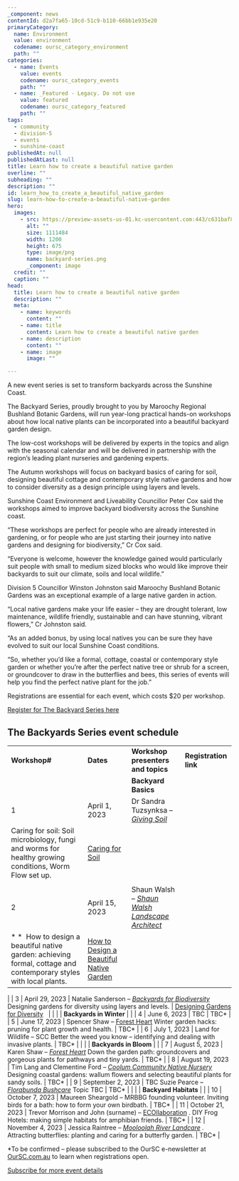 ```yaml
---
_component: news
contentId: d2a7fa65-10cd-51c9-b110-66bb1e935e20
primaryCategory:
  name: Environment
  value: environment
  codename: oursc_category_environment
  path: ""
categories:
  - name: Events
    value: events
    codename: oursc_category_events
    path: ""
  - name: _Featured - Legacy. Do not use
    value: featured
    codename: oursc_category_featured
    path: ""
tags:
  - community
  - division-5
  - events
  - sunshine-coast
publishedAt: null
publishedAtLast: null
title: Learn how to create a beautiful native garden
overline: ""
subheading: ""
description: ""
id: learn_how_to_create_a_beautiful_native_garden
slug: learn-how-to-create-a-beautiful-native-garden
hero:
  images:
    - src: https://preview-assets-us-01.kc-usercontent.com:443/c631baf8-1b46-001f-580c-d0001b68b4a8/f85b3d74-6344-447a-bafc-853ad26e48a3/backyard-series.png
      alt: ""
      size: 1111484
      width: 1200
      height: 675
      type: image/png
      name: backyard-series.png
      _component: image
  credit: ""
  caption: ""
head:
  title: Learn how to create a beautiful native garden
  description: ""
  meta:
    - name: keywords
      content: ""
    - name: title
      content: Learn how to create a beautiful native garden
    - name: description
      content: ""
    - name: image
      image: ""

---
```

A new event series is set to transform backyards across the Sunshine Coast.

The Backyard Series, proudly brought to you by Maroochy Regional Bushland Botanic Gardens, will run year-long practical hands-on workshops about how local native plants can be incorporated into a beautiful backyard garden design.

The low-cost workshops will be delivered by experts in the topics and align with the seasonal calendar and will be delivered in partnership with the region’s leading plant nurseries and gardening experts.

The Autumn workshops will focus on backyard basics of caring for soil, designing beautiful cottage and contemporary style native gardens and how to consider diversity as a design principle using layers and levels.

Sunshine Coast Environment and Liveability Councillor Peter Cox said the workshops aimed to improve backyard biodiversity across the Sunshine coast.

“These workshops are perfect for people who are already interested in gardening, or for people who are just starting their journey into native gardens and designing for biodiversity,” Cr Cox said.

“Everyone is welcome, however the knowledge gained would particularly suit people with small to medium sized blocks who would like improve their backyards to suit our climate, soils and local wildlife.”

Division 5 Councillor Winston Johnston said Maroochy Bushland Botanic Gardens was an exceptional example of a large native garden in action.

“Local native gardens make your life easier – they are drought tolerant, low maintenance, wildlife friendly, sustainable and can have stunning, vibrant flowers,” Cr Johnston said.

“As an added bonus, by using local natives you can be sure they have evolved to suit our local Sunshine Coast conditions.

“So, whether you’d like a formal, cottage, coastal or contemporary style garden or whether you’re after the perfect native tree or shrub for a screen, or groundcover to draw in the butterflies and bees, this series of events will help you find the perfect native plant for the job.”

Registrations are essential for each event, which costs $20 per workshop.

[Register for The Backyard Series here](https://botanic-garden.sunshinecoast.qld.gov.au/see-and-do/whats-on)


## The Backyards Series event schedule

|               |                   |                                                                                                                                                                                                     |                                                                                                                                                              |
| ------------- | ----------------- | --------------------------------------------------------------------------------------------------------------------------------------------------------------------------------------------------- | ------------------------------------------------------------------------------------------------------------------------------------------------------------ |
| **Workshop#** | **Dates**         | **Workshop presenters and topics**                                                                                                                                                                  | **Registration link**                                                                                                                                        |
|               |                   | **Backyard Basics**                                                                                                                                                                                 |                                                                                                                                                              |
| 1             | April 1, 2023     | Dr Sandra Tuzsynksa – [*Giving Soil*](https://coda.io/@sandra-tuszynska/giving-soil)
 Caring for soil: Soil microbiology, fungi and worms for healthy growing conditions, Worm Flow set up.         | [Caring for Soil](https://www.eventbrite.com.au/e/the-backyard-series-caring-for-soil-tickets-579725393257)
                                                 |
| 2             | April 15, 2023    | Shaun Walsh – [*Shaun Walsh Landscape Architect*](https://shaunwalsh.com.au/)
* *  How to design a beautiful native garden: achieving formal, cottage and contemporary styles with local plants.    | [How to Design a Beautiful Native Garden](https://www.eventbrite.com.au/e/the-backyard-series-how-to-design-a-beautiful-native-garden-tickets-579861349907)
 |
| 3             | April 29, 2023    | Natalie Sanderson – [*Backyards for Biodiversity*](https://backyardsforbiodiversity.org/)
 Designing gardens for diversity using layers and levels.                                                 | [Designing Gardens for Diversity](https://www.eventbrite.com/e/579884097947)
                                                                                |
|               |                   | **Backyards in Winter**                                                                                                                                                                             |                                                                                                                                                              |
| 4             | June 6, 2023      | TBC                                                                                                                                                                                                 | TBC\*                                                                                                                                                        |
| 5             | June 17, 2023     | Spencer Shaw – [Forest Heart](https://www.forestheart.com.au/)
 Winter garden hacks: pruning for plant growth and health.                                                                           | TBC\*                                                                                                                                                        |
| 6             | July 1, 2023      | Land for Wildlife – SCC Better the weed you know – identifying and dealing with invasive plants.                                                                                                    | TBC\*                                                                                                                                                        |
|               |                   | **Backyards in Bloom**                                                                                                                                                                              |                                                                                                                                                              |
| 7             | August 5, 2023    | Karen Shaw – [*Forest Heart*](https://www.forestheart.com.au/)
 Down the garden path: groundcovers and gorgeous plants for pathways and tiny yards.                                                 | TBC\*                                                                                                                                                        |
| 8             | August 19, 2023   | Tim Lang and Clementine Ford – [*Coolum Community Native Nursery*](https://coolumnatives.com/wordpress/)
 Designing coastal gardens: wallum flowers and selecting beautiful plants for sandy soils. | TBC\*                                                                                                                                                        |
| 9             | September 2, 2023 | TBC Suzie Pearce – [*Florabunda Bushcare*](https://florabundabushcare.wordpress.com/)
 Topic TBC                                                                                                    | TBC\*                                                                                                                                                        |
|               |                   | **Backyard Habitats**                                                                                                                                                                               |                                                                                                                                                              |
| 10            | October 7, 2023   | Maureen Sheargold – MRBBG founding volunteer. Inviting birds for a bath: how to form your own birdbath.                                                                                             | TBC\*                                                                                                                                                        |
| 11            | October 21, 2023  | Trevor Morrison and John (surname) – [ECOllaboration](https://ecollaboration.org.au/)
. DIY Frog Hotels: making simple habitats for amphibian friends.                                              | TBC\*                                                                                                                                                        |
| 12            | November 4, 2023  | Jessica Raintree – [*Mooloolah River Landcare*](https://mrl.org.au/)
*.* Attracting butterflies: planting and caring for a butterfly garden.                                                        | TBC\*                                                                                                                                                        |

\*To be confirmed – please subscribed to the OurSC e-newsletter at [OurSC.com.au](https://oursc.com.au/)
&#x20;to learn when registrations open.  

[Subscribe for more event details](https://qld.us3.list-manage.com/subscribe)
